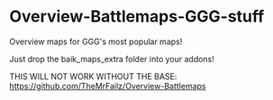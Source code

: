 # Overview-Battlemaps-GGG-stuff
Overview maps for GGG's most popular maps!

Just drop the baik_maps_extra folder into your addons!

THIS WILL NOT WORK WITHOUT THE BASE: https://github.com/TheMrFailz/Overview-Battlemaps
